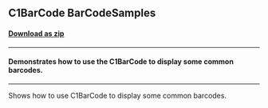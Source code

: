 ## C1BarCode BarCodeSamples
#### [Download as zip](https://grapecity.github.io/DownGit/#/home?url=https://github.com/GrapeCity/ComponentOne-UWP-Samples/tree/master/C1.UWP.BarCode/CS/BarCodeSamples)
____
#### Demonstrates how to use the C1BarCode to display some common barcodes.
____
Shows how to use C1BarCode to display some common barcodes.
